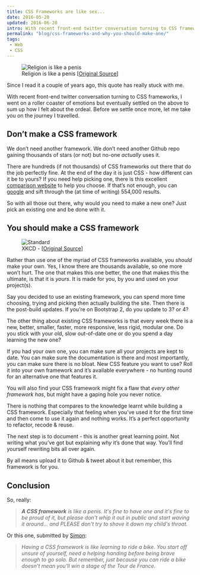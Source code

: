 ```yaml
---
title: CSS Frameworks are like sex...
date: 2016-05-20
updated: 2016-06-20
intro: With recent front-end twitter conversation turning to CSS frameworks, I went on a roller coaster of emotions but eventually settled on the above to sum up how I felt about the ordeal. Before we settle once more, let me take you on the journey I travelled.
permalink: "blog/css-frameworks-and-why-you-should-make-one/"
tags:
 - Web
 - CSS
---
```


<figure class="block-img"><img src="/assets/img/content/css-frameworks/religion_is_like_a_penis.jpg" alt="Religion is like a penis"><figcaption>Religion is like a penis [<a href="http://dearblankpleaseblank.com/permalink.php?viewid=20720">Original Source</a>]</figcaption></figure>

Since I read it a couple of years ago, this quote has really stuck with me.

With recent front-end twitter conversation turning to CSS frameworks, I went on a roller coaster of emotions but eventually settled on the above to sum up how I felt about the ordeal. Before we settle once more, let me take you on the journey I travelled.

## Don’t make a CSS framework

We don’t need another framework. We don’t need another Github repo gaining thousands of stars (or not) but no-one _actually_ uses it.

There are hundreds (if not thousands) of CSS frameworks out there that do the job perfectly fine. At the end of the day it is just CSS - how different can it be to yours? If you need help picking one, there is this excellent [comparison website](http://usablica.github.io/front-end-frameworks/compare.html) to help you choose. If that’s not enough, you can [google](https://www.google.co.uk/search?q=responsive%20css%20framework) and sift through the (at time of writing) 554,000 results.

So with all those out there, why would you need to make a new one? Just pick an existing one and be done with it.

## You should make a CSS framework

<figure class="block-img"><img src="/assets/img/content/css-frameworks/34058495-1556-4471-BF16-88563AD46073.png" alt="Standard"><figcaption>XKCD - [<a href="https://xkcd.com/927/">Original Source</a>]</figcaption></figure>

Rather than use one of the myriad of CSS frameworks available, you _should_ make your own. Yes, I know there are thousands available, so one more won’t hurt. The one that makes this one better, the one that makes this the ultimate, is that it is _yours_. It is made for you, by you and used on your project(s).

Say you decided to use an existing framework, you can spend more time choosing, trying and picking then actually building the site. Then there is the post-build updates. If you’re on Bootstrap 2, do you update to 3? or 4?

The other thing about existing CSS frameworks is that every week there is a new, better, smaller, faster, more responsive, less rigid, modular one. Do you stick with your old, slow out-of-date one or do you spend a day learning the new one?

If you had your own one, you can make sure all your projects are kept to date. You can make sure the documentation is there and most importantly, you can make sure there is no bloat. New CSS feature you want to use? Roll it into your own framework and it’s available everywhere - no hunting round for an alternative one that features it.

You will also find your CSS framework might fix a flaw that _every other framework has_, but might have a gaping hole you never notice.

There is nothing that compares to the knowledge learnt while building a CSS framework. Especially that feeling when you’ve used it for the first time and then come to use it again and nothing works. It’s a perfect opportunity to refactor, recode & reuse.

The next step is to document - this is another great learning point. Not writing what you’ve got but explaining _why_ it’s done that way. You’ll find yourself rewriting bits all over again.

By all means upload it to Github & tweet about it but remember, this framework is for you.

## Conclusion

So, really:

> _**A CSS framework** is like a penis. It's fine to have one and it's fine to be proud of it, but please don't whip it out in public and start waving it around... and PLEASE don't try to shove it down my child's throat._

Or this one, submitted by [Simon](https://twitter.com/emerysj):

> _Having a CSS framework is like learning to ride a bike. You start off unsure of yourself, need a helping handing before being brave enough to go solo. But remember, just because you can ride a bike doesn't mean you'll win a stage of the Tour de France._
